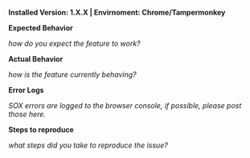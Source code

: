 **Installed Version: 1.X.X  |  Envirnoment: Chrome/Tampermonkey**


**Expected Behavior**

*how do you expect the feature to work?*



**Actual Behavior**

*how is the feature currently behaving?*



**Error Logs**

*SOX errors are logged to the browser console, if possible, please post those here.*



**Steps to reproduce**

*what steps did you take to reproduce the issue?*


